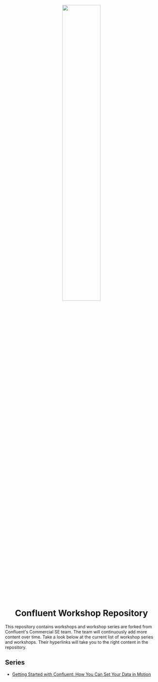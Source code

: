 <div align="center">
    <img src="images/confluent.png" width=50% height=50%>
</div>

# <div align="center">Confluent Workshop Repository</div>

This repository contains workshops and workshop series are forked from Confluent's Commercial SE team. The team will continuously add more content over time. Take a look below at the current list of workshop series and workshops. Their hyperlinks will take you to the right content in the repository. 

## Series

* [Getting Started with Confluent: How You Can Set Your Data in Motion](https://github.com/confluentinc/commercial-workshops/tree/master/series-getting-started-with-cc)
